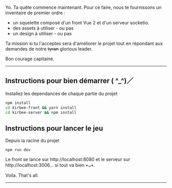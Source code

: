 
Yo. Ta quête commence maintenant. Pour ce faire, nous te fournissons un inventaire de premier ordre :
- un squelette composé d'un front Vue 2 et d'un serveur socketio.
- des assets à utiliser - ou pas
- un design à utiliser - ou pas


Ta mission si tu l'acceptes sera d'améliorer le projet tout en répondant aux demandes de notre ~~tyran~~ glorious leader.

Bon courage capitaine.

------------------

## Instructions pour bien démarrer ( ^_^)／

Installez les dependances de chaque partie du projet

``` bash
npm install
cd kirbee-front && yarn install
cd kirbee-server && npm install
```

## Instructions pour lancer le jeu

Depuis la racine du projet

```
npm run dev
```

Le front se lance sur http://localhost:8080 et le serveur sur http://localhost:3006... si tout va bien •ᴗ•.

Voila. 
That's all.

---


